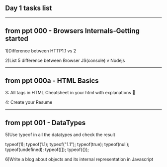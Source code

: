 Day 1 tasks list
------------------------------------------------------------------
------------------------------------------------------------------
from ppt 000 - Browsers Internals-Getting started
------------------------------------------------------------------
1)Difference between HTTP1.1 vs 2

2)List 5 difference between Browser JS(console) v Nodejs

------------------------------------------------------------------
from ppt 000a - HTML Basics
------------------------------------------------------------------
3: All tags in HTML Cheatsheet in your html with explanations    

4: Create your Resume

------------------------------------------------------------------
from ppt 001 - DataTypes
------------------------------------------------------------------
5)Use typeof in all the datatypes and check the result

typeof(1);
typeof(1.1);
typeof("1.1");
typeof(true);
typeof(null);
typeof(undefined);
typeof([]);
typeof({});

6)Write a blog about objects and its internal representation in Javascript
